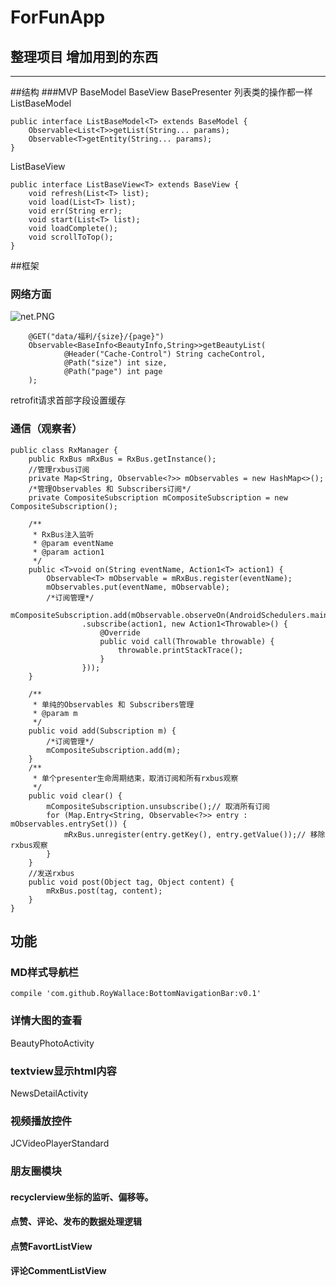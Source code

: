 # ForFunApp
## 整理项目  增加用到的东西
----
##结构
###MVP
BaseModel BaseView BasePresenter
列表类的操作都一样
ListBaseModel
```android
public interface ListBaseModel<T> extends BaseModel {
    Observable<List<T>>getList(String... params);
    Observable<T>getEntity(String... params);
}
```
ListBaseView
```android
public interface ListBaseView<T> extends BaseView {
    void refresh(List<T> list);
    void load(List<T> list);
    void err(String err);
    void start(List<T> list);
    void loadComplete();
    void scrollToTop();
}
```
##框架
### 网络方面


![net.PNG](http://upload-images.jianshu.io/upload_images/2482523-c66cf2cc3269ced9.PNG?imageMogr2/auto-orient/strip%7CimageView2/2/w/1240)

```android
    @GET("data/福利/{size}/{page}")
    Observable<BaseInfo<BeautyInfo,String>>getBeautyList(
            @Header("Cache-Control") String cacheControl,
            @Path("size") int size,
            @Path("page") int page
    );
```
retrofit请求首部字段设置缓存

### 通信（观察者）
```android
public class RxManager {
    public RxBus mRxBus = RxBus.getInstance();
    //管理rxbus订阅
    private Map<String, Observable<?>> mObservables = new HashMap<>();
    /*管理Observables 和 Subscribers订阅*/
    private CompositeSubscription mCompositeSubscription = new CompositeSubscription();

    /**
     * RxBus注入监听
     * @param eventName
     * @param action1
     */
    public <T>void on(String eventName, Action1<T> action1) {
        Observable<T> mObservable = mRxBus.register(eventName);
        mObservables.put(eventName, mObservable);
        /*订阅管理*/
        mCompositeSubscription.add(mObservable.observeOn(AndroidSchedulers.mainThread())
                .subscribe(action1, new Action1<Throwable>() {
                    @Override
                    public void call(Throwable throwable) {
                        throwable.printStackTrace();
                    }
                }));
    }

    /**
     * 单纯的Observables 和 Subscribers管理
     * @param m
     */
    public void add(Subscription m) {
        /*订阅管理*/
        mCompositeSubscription.add(m);
    }
    /**
     * 单个presenter生命周期结束，取消订阅和所有rxbus观察
     */
    public void clear() {
        mCompositeSubscription.unsubscribe();// 取消所有订阅
        for (Map.Entry<String, Observable<?>> entry : mObservables.entrySet()) {
            mRxBus.unregister(entry.getKey(), entry.getValue());// 移除rxbus观察
        }
    }
    //发送rxbus
    public void post(Object tag, Object content) {
        mRxBus.post(tag, content);
    }
}
```

## 功能

### MD样式导航栏
```android
compile 'com.github.RoyWallace:BottomNavigationBar:v0.1'
```
### 详情大图的查看
BeautyPhotoActivity
### textview显示html内容
NewsDetailActivity
### 视频播放控件
JCVideoPlayerStandard
### 朋友圈模块
#### recyclerview坐标的监听、偏移等。
#### 点赞、评论、发布的数据处理逻辑
#### 点赞FavortListView
#### 评论CommentListView
